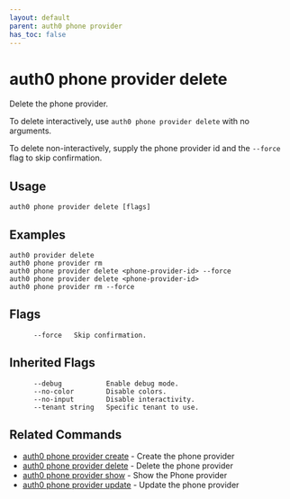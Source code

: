 ```yaml
---
layout: default
parent: auth0 phone provider
has_toc: false
---
```

# auth0 phone provider delete

Delete the phone provider.

To delete interactively, use `auth0 phone provider delete` with no arguments.

To delete non-interactively, supply the phone provider id and the `--force` flag to skip confirmation.

## Usage
```
auth0 phone provider delete [flags]
```

## Examples

```
auth0 provider delete
auth0 phone provider rm
auth0 phone provider delete <phone-provider-id> --force
auth0 phone provider delete <phone-provider-id>
auth0 phone provider rm --force
```


## Flags

```
      --force   Skip confirmation.
```


## Inherited Flags

```
      --debug           Enable debug mode.
      --no-color        Disable colors.
      --no-input        Disable interactivity.
      --tenant string   Specific tenant to use.
```


## Related Commands

- [auth0 phone provider create](auth0_phone_provider_create.md) - Create the phone provider
- [auth0 phone provider delete](auth0_phone_provider_delete.md) - Delete the phone provider
- [auth0 phone provider show](auth0_phone_provider_show.md) - Show the Phone provider
- [auth0 phone provider update](auth0_phone_provider_update.md) - Update the phone provider


